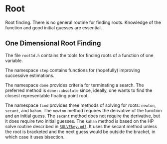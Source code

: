 # Root
Root finding.
There is no general routine for finding roots. Knowledge of the function and good initial guesses are essential.

## One Dimensional Root Finding
The file `root1d.h` contains the tools for finding roots of a function of one variable.

The namespace `step` contains functions for (hopefully) improving successive estimations.

The namespace `done` provides criteria for terminating a search. The preferred method is `done::absolute` since, ideally, one wants to find the closest representable floating point root.

The namespace `find` provides three methods of solving for roots: `newton`, `secant`, and `kahan`.
The `newton` method requires the derivative of the function and an initial guess.
The `secant` method does not require the derivative, but it does require two initial guesses.
The `kahan` method is based on the HP solve routine described in [`SOLVEkey.pdf`](https://libfms.codeplex.com/SourceControl/latest#root/SOLVEkey.pdf). It uses the secant method
unless the root is bracketed and the next guess would be outside the bracket, in which case it uses bisection.